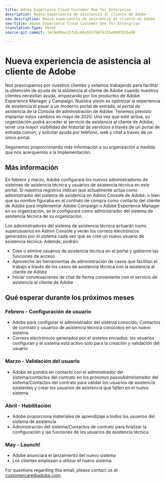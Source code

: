 ```yaml
---
title: Adobe Experience Cloud Customer One for Enterprise
description: Nueva experiencia de asistencia al cliente de Adobe
seo-description: Nueva experiencia de asistencia al cliente de Adobe
seo-title: Adobe Experience Cloud Customer One for Enterprise
translation-type: tm+mt
source-git-commit: 2ec9dd9ee15fa5c66a555fb876315e0697635e90

---
```



# Nueva experiencia de asistencia al cliente de Adobe

Nos preocupamos por nuestros clientes y estamos trabajando para facilitar la obtención de ayuda de la asistencia al cliente de Adobe cuando nuestros clientes necesitan ayuda, empezando por los productos de Adobe Experience Manager y Campaign. Nuestra visión es optimizar la experiencia de asistencia al pasar a un moderno portal de entrada, el portal de asistencia de la Consola de administración de Adobe. Tenemos previsto implantar estos cambios en mayo de 2020.  Una vez que esté activa, su organización podrá acceder al servicio de asistencia al cliente de Adobe; tener una mayor visibilidad del historial de servicios a través de un portal de entrada común; y solicitar ayuda por teléfono, web y chat a través de un único portal.

Seguiremos proporcionando más información a su organización a medida que nos acerquemos a la implementación.

## Más información

En febrero y marzo, Adobe configurará los nuevos administradores de sistemas de asistencia técnica y usuarios de asistencia técnica en este portal.  Si nuestros registros indican que actualmente actúa como administrador del sistema de asistencia en Admin Console de Adobe, o bien que su nombre figuraba en el contrato de compra como contacto del cliente de Adobe para implementar Adobe Campaign o Adobe Experience Manager en su organización, se le configurará como administrador del sistema de asistencia técnica de su organización.

Los administradores del sistema de asistencia técnica actuarán como superusuarios en Admin Console y verán los correos electrónicos generados por el sistema cada vez que se cree un nuevo usuario de asistencia técnica.  Además, podrán:

* Cree o elimine usuarios de asistencia técnica en el portal y gobierne las funciones de acceso
* Aproveche las herramientas de administración de casos que facilitan el trabajo a través de los casos de asistencia técnica con la asistencia al cliente de Adobe
* Iniciar conversaciones de chat de forma conveniente con el servicio de asistencia al cliente de Adobe

## Qué esperar durante los próximos meses

### Febrero - Configuración de usuario

* Adobe para configurar el administrador del sistema conocido; Contactos de contrato y usuarios de asistencia técnica conocidos en un nuevo sistema
* Correos electrónicos generados por el sistema enviados: los usuarios configuran y el sistema está activo solo para la creación y validación del usuario

### Marzo - Validación del usuario

* Adobe se pondrá en contacto con el administrador del sistema/contactos del contrato en los próximos pasosAdministrador del sistema/Contactos del contrato para validar los usuarios de asistencia existentes y crear los usuarios de asistencia que falten en el nuevo sistema

### Abril - Habilitación

* Adobe proporciona materiales de aprendizaje a todos los usuarios del sistema de asistencia
* Administración del sistema/Contactos de contrato para finalizar la configuración y las funciones de los usuarios de asistencia técnica

### May - Launch!

* Adobe anunciará el lanzamiento del nuevo sistema
* Los clientes empiezan a utilizar el nuevo sistema

For questions regarding this email, please contact us at [customercare@adobe.com](mailto:customercare@adobe.com).
